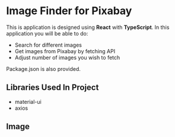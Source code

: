 # Image Finder for Pixabay

This is application is designed using **React** with **TypeScript**. In this application you will be able to do:

- Search for different images
- Get images from Pixabay by fetching API
- Adjust number of images you wish to fetch

Package.json is also provided.

## Libraries Used In Project

- material-ui
- axios

## Image
